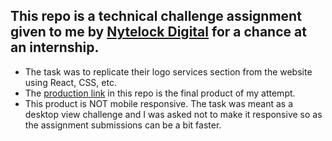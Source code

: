 ## This repo is a technical challenge assignment given to me by [Nytelock Digital](https://nytelock.com) for a chance at an internship.
- The task was to replicate their logo services section from the website using React, CSS, etc.
- The [production link](https://nytelock-logos.vercel.app) in this repo is the final product of my attempt.
- This product is NOT mobile responsive. The task was meant as a desktop view challenge and I was asked not to make it responsive so as the assignment submissions can be a bit faster.
